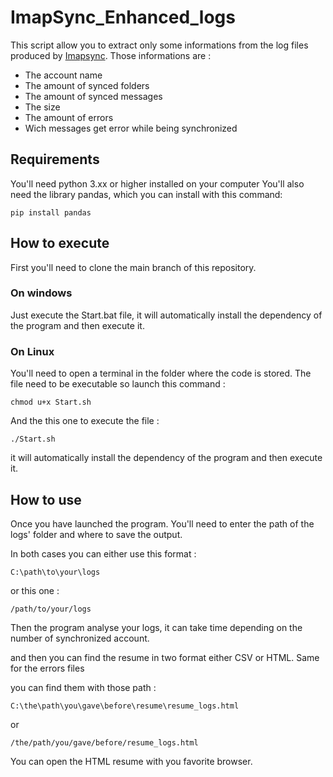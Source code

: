 # ImapSync_Enhanced_logs

This script allow you to extract only some informations from the log files produced by [Imapsync](https://github.com/imapsync/imapsync).
Those informations are : 
- The account name
- The amount of synced folders
- The amount of synced messages
- The size
- The amount of errors
- Wich messages get error while being synchronized

## Requirements

You'll need python 3.xx or higher installed on your computer 
You'll also need the library pandas, which you can install with this command:
```
pip install pandas
```

## How to execute

First you'll need to clone the main branch of this repository.

### On windows

Just execute the Start.bat file, it will automatically install the dependency of the program and then execute it.

### On Linux

You'll need to open a terminal in the folder where the code is stored.
The file need to be executable so launch this command :
``` 
chmod u+x Start.sh 
```
And the this one to execute the file :
``` 
./Start.sh 
```
it will automatically install the dependency of the program and then execute it.

## How to use

Once you have launched the program. You'll need to enter the path of the logs' folder and where to save the output.

In both cases you can either use this format :
````
C:\path\to\your\logs
````
or this one :
````
/path/to/your/logs
````

Then the program analyse your logs, it can take time depending on the number of synchronized account.

and then you can find the resume in two format either CSV or HTML.
Same for the errors files

you can find them with those path :
````
C:\the\path\you\gave\before\resume\resume_logs.html
````
or 
````
/the/path/you/gave/before/resume_logs.html
````

You can open the HTML resume with you favorite browser.

